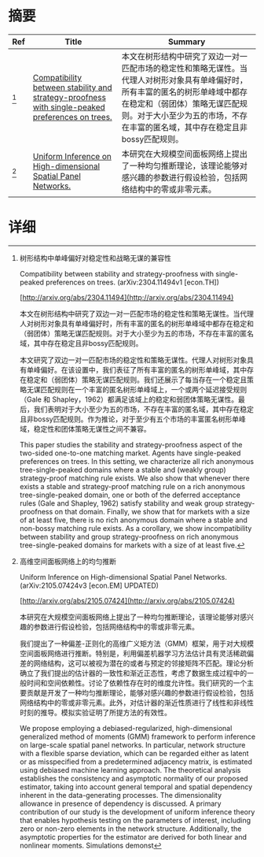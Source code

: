 # 摘要

| Ref | Title | Summary |
| --- | --- | --- |
| [^1] | [Compatibility between stability and strategy-proofness with single-peaked preferences on trees.](http://arxiv.org/abs/2304.11494) | 本文在树形结构中研究了双边一对一匹配市场的稳定性和策略无谋性。当代理人对树形对象具有单峰偏好时，所有丰富的匿名的树形单峰域中都存在稳定和（弱团体）策略无谋匹配规则。对于大小至少为五的市场，不存在丰富的匿名域，其中存在稳定且非bossy匹配规则。 |
| [^2] | [Uniform Inference on High-dimensional Spatial Panel Networks.](http://arxiv.org/abs/2105.07424) | 本研究在大规模空间面板网络上提出了一种均匀推断理论，该理论能够对感兴趣的参数进行假设检验，包括网络结构中的零或非零元素。 |

# 详细

[^1]: 树形结构中单峰偏好对稳定性和战略无谋的兼容性

    Compatibility between stability and strategy-proofness with single-peaked preferences on trees. (arXiv:2304.11494v1 [econ.TH])

    [http://arxiv.org/abs/2304.11494](http://arxiv.org/abs/2304.11494)

    本文在树形结构中研究了双边一对一匹配市场的稳定性和策略无谋性。当代理人对树形对象具有单峰偏好时，所有丰富的匿名的树形单峰域中都存在稳定和（弱团体）策略无谋匹配规则。对于大小至少为五的市场，不存在丰富的匿名域，其中存在稳定且非bossy匹配规则。

    

    本文研究了双边一对一匹配市场的稳定性和策略无谋性。代理人对树形对象具有单峰偏好。在该设置中，我们表征了所有丰富的匿名的树形单峰域，其中存在稳定和（弱团体）策略无谋匹配规则。我们还展示了每当存在一个稳定且策略无谋匹配规则在一个丰富的匿名树形单峰域上，一个或两个延迟接受规则（Gale 和 Shapley，1962）都满足该域上的稳定和弱团体策略无谋性。最后，我们表明对于大小至少为五的市场，不存在丰富的匿名域，其中存在稳定且非bossy匹配规则。作为推论，对于至少有五个市场的丰富匿名树形单峰域，稳定性和团体策略无谋性之间不兼容。

    This paper studies the stability and strategy-proofness aspect of the two-sided one-to-one matching market. Agents have single-peaked preferences on trees. In this setting, we characterize all rich anonymous tree-single-peaked domains where a stable and (weakly group) strategy-proof matching rule exists. We also show that whenever there exists a stable and strategy-proof matching rule on a rich anonymous tree-single-peaked domain, one or both of the deferred acceptance rules (Gale and Shapley, 1962) satisfy stability and weak group strategy-proofness on that domain. Finally, we show that for markets with a size of at least five, there is no rich anonymous domain where a stable and non-bossy matching rule exists. As a corollary, we show incompatibility between stability and group strategy-proofness on rich anonymous tree-single-peaked domains for markets with a size of at least five.
    
[^2]: 高维空间面板网络上的均匀推断

    Uniform Inference on High-dimensional Spatial Panel Networks. (arXiv:2105.07424v3 [econ.EM] UPDATED)

    [http://arxiv.org/abs/2105.07424](http://arxiv.org/abs/2105.07424)

    本研究在大规模空间面板网络上提出了一种均匀推断理论，该理论能够对感兴趣的参数进行假设检验，包括网络结构中的零或非零元素。

    

    我们提出了一种偏差-正则化的高维广义矩方法（GMM）框架，用于对大规模空间面板网络进行推断。特别是，利用偏差机器学习方法估计具有灵活稀疏偏差的网络结构，这可以被视为潜在的或者与预定的邻接矩阵不匹配。理论分析确立了我们提出的估计器的一致性和渐近正态性，考虑了数据生成过程中的一般时间和空间依赖性。讨论了依赖性存在时的维度允许性。我们研究的一个主要贡献是开发了一种均匀推断理论，能够对感兴趣的参数进行假设检验，包括网络结构中的零或非零元素。此外，对估计器的渐近性质进行了线性和非线性时刻的推导。模拟实验证明了所提方法的有效性。

    We propose employing a debiased-regularized, high-dimensional generalized method of moments (GMM) framework to perform inference on large-scale spatial panel networks. In particular, network structure with a flexible sparse deviation, which can be regarded either as latent or as misspecified from a predetermined adjacency matrix, is estimated using debiased machine learning approach. The theoretical analysis establishes the consistency and asymptotic normality of our proposed estimator, taking into account general temporal and spatial dependency inherent in the data-generating processes. The dimensionality allowance in presence of dependency is discussed. A primary contribution of our study is the development of uniform inference theory that enables hypothesis testing on the parameters of interest, including zero or non-zero elements in the network structure. Additionally, the asymptotic properties for the estimator are derived for both linear and nonlinear moments. Simulations demonst
    

